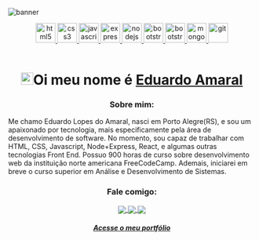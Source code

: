 ![banner](https://user-images.githubusercontent.com/89494820/158089202-340b4bbd-1749-4ca9-bb0e-550830df1303.png)

  <p align="center">
   <a href="https://developer.mozilla.org/pt-BR/docs/Web/HTML">
      <img src="https://cdn.jsdelivr.net/gh/devicons/devicon/icons/html5/html5-plain.svg" alt="html5" width="40" height="40"/>
   </a>
   <a href="https://developer.mozilla.org/pt-BR/docs/Web/CSS">
      <img src="https://cdn.jsdelivr.net/gh/devicons/devicon/icons/css3/css3-plain.svg" alt="css3" width="40" height="40"/>
   </a>
   <a href="https://developer.mozilla.org/en-US/docs/Web/JavaScript">
      <img src="https://cdn.jsdelivr.net/gh/devicons/devicon/icons/javascript/javascript-original.svg" alt="javascript" width="40" height="40"/>
   </a>
   <a href="https://expressjs.com/pt-br/">
      <img src="https://cdn.jsdelivr.net/gh/devicons/devicon/icons/express/express-original.svg" alt="expressjs" width="40" height="40"/>
   </a>
   <a href="https://nodejs.org">
      <img src="https://cdn.jsdelivr.net/gh/devicons/devicon/icons/nodejs/nodejs-original.svg" alt="nodejs" width="40" height="40"/>
   </a>
  <a href="https://getbootstrap.com/">
      <img src="https://cdn.jsdelivr.net/gh/devicons/devicon/icons/bootstrap/bootstrap-plain.svg" alt="bootstrap" width="40" height="40"/>
   </a>
   <a href="https://angular.io/">
      <img src="https://cdn.jsdelivr.net/gh/devicons/devicon/icons/angularjs/angularjs-original.svg" alt="bootstrap" width="40" height="40"/>
   </a>
   <a href="https://www.mongodb.com/">
      <img src="https://cdn.jsdelivr.net/gh/devicons/devicon/icons/mongodb/mongodb-original.svg" alt="mongodb" width="40" height="40"/>
   </a>
   <a href="https://git-scm.com/">
      <img src="https://cdn.jsdelivr.net/gh/devicons/devicon/icons/git/git-original.svg" alt="git" width="40" height="40"/>
   </a>

<br/>
<br/>

<h1 align="center"><img src="https://media.giphy.com/media/hvRJCLFzcasrR4ia7z/giphy.gif" width="25px">Oi meu nome é <a href="https://eduardoamaral.netlify.app/" target="_blank">Eduardo Amaral</a> </h1></img>



<h3 align="center">Sobre mim:</h3>
<p>Me chamo Eduardo Lopes do Amaral, nasci em Porto Alegre(RS), e sou um apaixonado por tecnologia, mais especificamente pela área de desenvolvimento de
  software. No momento, sou capaz de trabalhar com HTML, CSS, Javascript, Node+Express, React, e algumas outras tecnologias Front End. Possuo 900 horas de curso sobre desenvolvimento web da instituição
  norte americana FreeCodeCamp.
  Ademais, iniciarei em breve o curso superior em Análise e Desenvolvimento de Sistemas.</p>






<h3 align="center">Fale comigo:</h3>

<p align="center">
  <a href="mailto:eduardo.lopes.amaral@outlook.com?subject=subject">
    <img
      align="center"
      src="https://img.shields.io/badge/Email-1C1C1C?style=for-the-badge&logo=gmail&logoColor=00FFFF"
    />
  </a>
  <a href="https://api.whatsapp.com/send?phone=5551996559891&text=Ol%C3%A1%2C%20acabei%20de%20acessar%20o%20seu%20portf%C3%B3lio%20e...">
    <img
      align="center"
      src="https://img.shields.io/badge/Whatsapp-1C1C1C?style=for-the-badge&logo=whatsapp&logoColor=00FFFF"
    />
  </a>
  <a href="https://www.linkedin.com/in/eduardo-amaral-2a4097226/">
    <img
         align="center"
         src="https://img.shields.io/badge/LinkedIn-1C1C1C?style=for-the-badge&logo=linkedin&logoColor=00FFFF"
  </a>
 
</p>
<a href="https://eduardoamaral.netlify.app/" target="_blank"><h5 align="center">Acesse o meu portfólio</a> </h5> 



